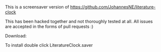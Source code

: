 This is a screensaver version of https://github.com/JohannesNE/literature-clock

This has been hacked together and not thoroughly tested at all. All issues are accepted in the forms of pull requests :)

Download:

To install double click LiteratureClock.saver

